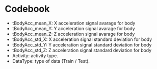 # Codebook

* tBodyAcc_mean_X: X acceleration signal avarage for body 
* tBodyAcc_mean_Y: Y acceleration signal avarage for body 
* tBodyAcc_mean_Z: Z acceleration signal avarage for body 
* tBodyAcc_std_X: X acceleration signal standard deviation for body
* tBodyAcc_std_Y: Y acceleration signal standard deviation for body
* tBodyAcc_std_Z: Z acceleration signal standard deviation for body
* Activity: activity type. 
* DataType: type of data (Train / Test). 